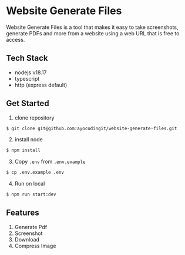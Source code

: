 # Website Generate Files
Website Generate Files is a tool that makes it easy to take screenshots, generate PDFs and more from a website using a web URL that is free to access.

## Tech Stack

-   nodejs v18.17
-   typescript
-   http (express default)

## Get Started

1. clone repository

```bash
$ git clone git@github.com:ayocodingit/website-generate-files.git
```

2. install node

```bash
$ npm install
```

3. Copy `.env` from `.env.example`

```bash
$ cp .env.example .env
```

4. Run on local

```bash
$ npm run start:dev
```

## Features
1. Generate Pdf
2. Screenshot
3. Download
4. Compress Image